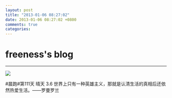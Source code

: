 ```yaml
---
layout: post
title: "2013-01-06 08:27:02"
date: 2013-01-06 08:27:02 +0800
comments: true
categories: 
---
```


# freeness's blog

----------

![](http://okqmqrbgo.bkt.clouddn.com/201301060827021.jpg)

>
\#晨跑\#第111天 晴天 3.6 世界上只有一种英雄主义，那就是认清生活的真相后还依然热爱生活。——罗曼罗兰